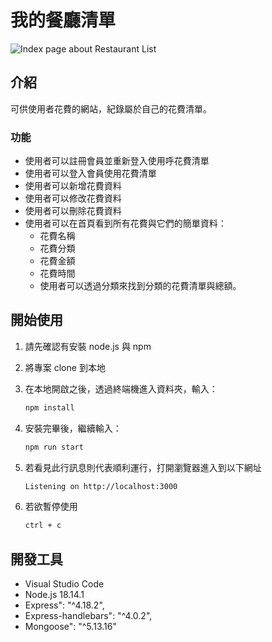 # 我的餐廳清單

![Index page about Restaurant List](./public/)

## 介紹

可供使用者花費的網站，紀錄屬於自己的花費清單。

### 功能
- 使用者可以註冊會員並重新登入使用呼花費清單
- 使用者可以登入會員使用花費清單
- 使用者可以新增花費資料
- 使用者可以修改花費資料
- 使用者可以刪除花費資料
- 使用者可以在首頁看到所有花費與它們的簡單資料：
   - 花費名稱
   - 花費分類
   - 花費金額
   - 花費時間
   - 使用者可以透過分類來找到分類的花費清單與總額。
## 開始使用

1. 請先確認有安裝 node.js 與 npm
2. 將專案 clone 到本地
3. 在本地開啟之後，透過終端機進入資料夾，輸入：

   ```bash
   npm install
   ```

4. 安裝完畢後，繼續輸入：

   ```bash
   npm run start
   ```

5. 若看見此行訊息則代表順利運行，打開瀏覽器進入到以下網址

   ```bash
   Listening on http://localhost:3000
   ```

6. 若欲暫停使用

   ```bash
   ctrl + c
   ```

## 開發工具
- Visual Studio Code
- Node.js 18.14.1
- Express": "^4.18.2",
- Express-handlebars": "^4.0.2",
- Mongoose": "^5.13.16"


